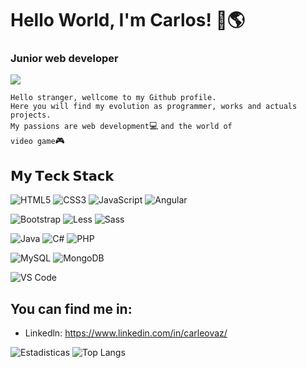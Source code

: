 # Hello World, I'm Carlos! :wave::earth_americas:
<h3>Junior web developer</h3>
<img src="https://c.tenor.com/YG_Jz4QQFNIAAAAC/pixel-art-room.gif">

<code>Hello stranger, wellcome to my Github profile.</code>
<br/>
<code>Here you will find my evolution as programmer, works and actuals projects.</code>
<br/>
<code>My passions are web development</code>:computer: <code>and the world of video game</code>:video_game:

## 𝗠𝘆 𝗧𝗲𝗰𝗸 𝗦𝘁𝗮𝗰𝗸

![HTML5](https://img.shields.io/badge/-HTML5-%23E44D27?style=flat-square&logo=html5&logoColor=ffffff)
![CSS3](https://img.shields.io/badge/-CSS3-%231572B6?style=flat-square&logo=css3)
![JavaScript](https://img.shields.io/badge/-JavaScript-%23F7DF1C?style=flat-square&logo=javascript&logoColor=000000&labelColor=%23F7DF1C&color=%23FFCE5A)
![Angular](https://img.shields.io/badge/-Angular-dc143c?style=flat-square&logo=Angular&logoColor=ffffff)

![Bootstrap](https://img.shields.io/badge/-Bootstrap-6633cc?style=flat-square&logo=Bootstrap&logoColor=ffffff)
![Less](https://img.shields.io/badge/-Less-%231d365d?style=flat-square&logo=less&logoColor=ffffff)
![Sass](https://img.shields.io/badge/-Sass-%23CC6699?style=flat-square&logo=sass&logoColor=ffffff)

![Java](https://img.shields.io/badge/-Java-ffa500?style=flat-square&logo=Java&logoColor=ffffff)
![C#](https://img.shields.io/badge/-CSharp-800080?style=flat-square&logo=C#&logoColor=ffffff)
![PHP](https://img.shields.io/badge/-PHP-6666FF?style=flat-square&logo=PHP&logoColor=ffffff)

![MySQL](https://img.shields.io/badge/-MySQL-B0C4DE?style=flat-square&logo=MySQL&logoColor=ffffff)
![MongoDB](https://img.shields.io/badge/-MongoDB-32cd32?style=flat-square&logo=MongoDB&logoColor=ffffff)

![VS Code](https://img.shields.io/badge/-VSCode-%23007ACC?style=flat-square&logo=visual-studio-code)

## <b>You can find me in:</b>
- Linkedln: https://www.linkedin.com/in/carleovaz/

![Estadisticas](https://github-readme-stats.vercel.app/api?username=carleovaz&show_icons=true&theme=dark)
![Top Langs](https://github-readme-stats.vercel.app/api/top-langs/?username=carleovaz&layout=compact&theme=dark)
